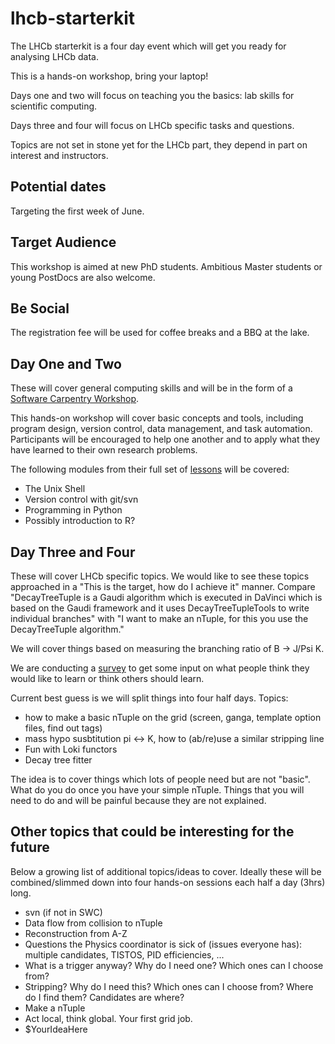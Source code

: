 # lhcb-starterkit

The LHCb starterkit is a four day event which
will get you ready for analysing LHCb data.

This is a hands-on workshop, bring your laptop!

Days one and two will focus on teaching you
the basics: lab skills for scientific computing.

Days three and four will focus on LHCb specific
tasks and questions.

Topics are not set in stone yet for the LHCb part,
they depend in part on interest and instructors.


## Potential dates

Targeting the first week of June.


## Target Audience

This workshop is aimed at new PhD students.
Ambitious Master students or young PostDocs
are also welcome.


## Be Social

The registration fee will be used for coffee breaks
and a BBQ at the lake.


## Day One and Two

These will cover general computing skills and
will be in the form of a [Software Carpentry Workshop](//software-carpentry.org).

This hands-on workshop will cover basic concepts
and tools, including program design, version control,
data management, and task automation. Participants will
be encouraged to help one another and to apply
what they have learned to their own research problems.

The following modules from their full set of [lessons](//software-carpentry.org/lessons.html)
will be covered:

 * The Unix Shell
 * Version control with git/svn
 * Programming in Python
 * Possibly introduction to R?

 
## Day Three and Four

These will cover LHCb specific topics. We would like
to see these topics approached in a
"This is the target, how do I achieve it" manner.
Compare "DecayTreeTuple is a Gaudi algorithm which is
executed in DaVinci which is based on the Gaudi framework
and it uses DecayTreeTupleTools to write individual branches"
with "I want to make an nTuple, for this you use the
DecayTreeTuple algorithm."

We will cover things based on measuring
the branching ratio of B -> J/Psi K.

We are conducting a [survey][] to get some input on what
people think they would like to learn or think
others should learn.

[survey]: https://docs.google.com/forms/d/1IqU_u6sirC7vnBINNoiMzHj7mumm6xem9N2gssmfOfA/viewform

Current best guess is we will split things into four half
days. Topics:

 * how to make a basic nTuple on the grid (screen, ganga, template option files, find out tags)
 * mass hypo susbtitution pi <-> K, how to (ab/re)use a similar stripping line
 * Fun with Loki functors
 * Decay tree fitter

The idea is to cover things which lots of people need
but are not "basic". What do you do once you have
your simple nTuple. Things that you will need to do
and will be painful because they are not explained.


## Other topics that could be interesting for the future

Below a growing list of additional topics/ideas to cover. Ideally
these will be combined/slimmed down into four hands-on
sessions each half a day (3hrs) long.

 * svn (if not in SWC)
 * Data flow from collision to nTuple
 * Reconstruction from A-Z
 * Questions the Physics coordinator is sick of (issues everyone has): multiple candidates, TISTOS, PID efficiencies, ...
 * What is a trigger anyway? Why do I need one? Which ones can I choose from?
 * Stripping? Why do I need this? Which ones can I choose from? Where do I find them? Candidates are where?
 * Make a nTuple
 * Act local, think global. Your first grid job.
 * $YourIdeaHere

